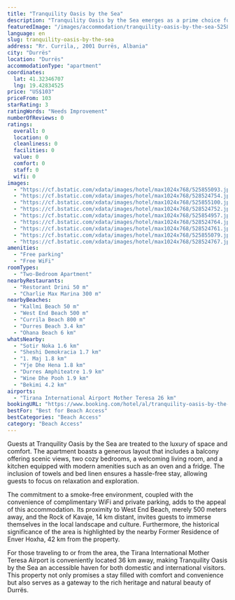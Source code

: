 ```yaml
---
title: "Tranquility Oasis by the Sea"
description: "Tranquility Oasis by the Sea emerges as a prime choice for travelers seeking a serene getaway in Durrës, positioned just a stone's throw away from the pristine Kallmi Beach."
featuredImage: "/images/accommodation/tranquility-oasis-by-the-sea-525855093.jpg"
language: en
slug: tranquility-oasis-by-the-sea
address: "Rr. Currila,, 2001 Durrës, Albania"
city: "Durrës"
location: "Durrës"
accommodationType: "apartment"
coordinates:
  lat: 41.32346707
  lng: 19.42834525
price: "US$103"
priceFrom: 103
starRating: 3
ratingWords: "Needs Improvement"
numberOfReviews: 0
ratings:
  overall: 0
  location: 0
  cleanliness: 0
  facilities: 0
  value: 0
  comfort: 0
  staff: 0
  wifi: 0
images:
  - "https://cf.bstatic.com/xdata/images/hotel/max1024x768/525855093.jpg?k=65d108f762005a00ed64bc84931b9fd714185b31e33db7accc6585cafbc35079&o=&hp=1"
  - "https://cf.bstatic.com/xdata/images/hotel/max1024x768/528524754.jpg?k=0a82eb931326763e06d0f4b214381d91f8a6cdf389afbccbb9c893a508863901&o=&hp=1"
  - "https://cf.bstatic.com/xdata/images/hotel/max1024x768/525855100.jpg?k=b01795811f4f2942d81b6ffbb4870b4ba3e0b77e0b2c6080f57a14c70a89d179&o=&hp=1"
  - "https://cf.bstatic.com/xdata/images/hotel/max1024x768/528524752.jpg?k=893e811cf32820c647d22eba155a2df66f182ce7e9f40a352f41411c2716ce52&o=&hp=1"
  - "https://cf.bstatic.com/xdata/images/hotel/max1024x768/525854957.jpg?k=9fe99ccc1182ec77fd23d3f9491f0891e3ae44a9c30c1be562e4af4e3fbae29e&o=&hp=1"
  - "https://cf.bstatic.com/xdata/images/hotel/max1024x768/528524764.jpg?k=fa84e80f216050779d4c427d665b0618f12e768a18412fa52a7abd86c4cb3faf&o=&hp=1"
  - "https://cf.bstatic.com/xdata/images/hotel/max1024x768/528524761.jpg?k=14f6ec9eba90b4b09843ed33c263df2f67588f2b6a9b5cb85046bf4b5912b24d&o=&hp=1"
  - "https://cf.bstatic.com/xdata/images/hotel/max1024x768/525855079.jpg?k=16dd78971de208128e99a4e0f7d92a84fb709d0e9640186fa7260612a6d1eee0&o=&hp=1"
  - "https://cf.bstatic.com/xdata/images/hotel/max1024x768/528524767.jpg?k=35b3eaa16fd626f0e17ec372791d0205f685597b78f99c2ff361ae3901d4aeac&o=&hp=1"
amenities:
  - "Free parking"
  - "Free WiFi"
roomTypes:
  - "Two-Bedroom Apartment"
nearbyRestaurants:
  - "Restorant Drini 50 m"
  - "Charlie Max Marina 300 m"
nearbyBeaches:
  - "Kallmi Beach 50 m"
  - "West End Beach 500 m"
  - "Currila Beach 800 m"
  - "Durres Beach 3.4 km"
  - "Ohana Beach 6 km"
whatsNearby:
  - "Sotir Noka 1.6 km"
  - "Sheshi Demokracia 1.7 km"
  - "1. Maj 1.8 km"
  - "Yje Dhe Hena 1.8 km"
  - "Durres Amphiteatre 1.9 km"
  - "Wine Dhe Pooh 1.9 km"
  - "Bekimi 4.2 km"
airports:
  - "Tirana International Airport Mother Teresa 26 km"
bookingURL: "https://www.booking.com/hotel/al/tranquility-oasis-by-the-sea.en-gb.html?aid=8035640"
bestFor: "Best for Beach Access"
bestCategories: "Beach Access"
category: "Beach Access"
---
```


Guests at Tranquility Oasis by the Sea are treated to the luxury of space and comfort. The apartment boasts a generous layout that includes a balcony offering scenic views, two cozy bedrooms, a welcoming living room, and a kitchen equipped with modern amenities such as an oven and a fridge. The inclusion of towels and bed linen ensures a hassle-free stay, allowing guests to focus on relaxation and exploration.

The commitment to a smoke-free environment, coupled with the convenience of complimentary WiFi and private parking, adds to the appeal of this accommodation. Its proximity to West End Beach, merely 500 meters away, and the Rock of Kavaje, 14 km distant, invites guests to immerse themselves in the local landscape and culture. Furthermore, the historical significance of the area is highlighted by the nearby Former Residence of Enver Hoxha, 42 km from the property.

For those traveling to or from the area, the Tirana International Mother Teresa Airport is conveniently located 36 km away, making Tranquility Oasis by the Sea an accessible haven for both domestic and international visitors. This property not only promises a stay filled with comfort and convenience but also serves as a gateway to the rich heritage and natural beauty of Durrës.